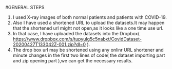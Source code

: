#GENERAL STEPS

1. I used X-ray images of both normal patients and patients with COVID-19.
2. Also I have used a shortened URL to upload the datasets.It may happen that the shortened url might not open,as it looks like a one time use url.
3. In that case, I have uploaded the datasets into the Dropbox( https://www.dropbox.com/s/tupyulg5c5nabxt/CovidDataset-20200427T133042Z-001.zip?dl=0 ).
4. The drop box url may be shortened using any onlinr URL shortener and minute changes in the first two lines of code( the dataset importing part and zip opening part ),we can get the necessary results.
